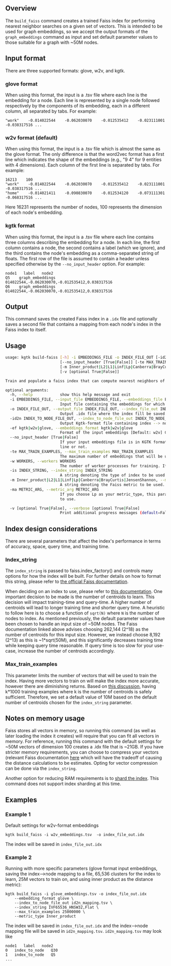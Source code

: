 ## Overview

The `build_faiss` command creates a trained Faiss index for performing nearest neighbor searches on a given set of vectors. This is intended to be used for graph embeddings, so we accept the output formats of the `graph_embeddings` command as input and set default parameter values to those suitable for a graph with ~50M nodes. 

## Input format

There are three  supported formats: glove, w2v, and kgtk.

### glove format
When using this format, the input is a .tsv file where each line is the embedding for a node. Each line is represented by a single node followed respectively by the components of its embedding, each in a different column, all separated by tabs. For example: 
```
"work"    -0.014022544    -0.062030070    -0.012535412    -0.023111001    -0.038317516 ...
```

### w2v format (default)
When using this format, the input is a .tsv file which is almost the same as the glove format. The only difference is that the word2vec format has a first line which indicates the shape of the embeddings (e.g., "9 4" for 9 entities with 4 dimensions). Each column of the first line is separated by tabs. For example:
```
16213    100 
"work"    -0.014022544    -0.062030070    -0.012535412    -0.023111001    -0.038317516 ...
"home"    -0.014021411    -0.090830070    -0.012534120    -0.073111301    -0.068317516 ...
```
Here 16231 represents the number of nodes, 100 represents the dimension of each node's embedding.

### kgtk format
When using this format, the input is a .tsv file where each line contains three columns describing the embedding for a node. In each line, the first column contains a node, the second contains a label (which we ignore), and the third contains the node's embedding as a comma-separated string of floats. The first row of the file is assumed to contain a header unless specified otherwise by the `--no_input_header` option. For example: 
```
node1   label   node2
Q5    graph_embeddings   014022544,-0.062030070,-0.012535412,0.038317516 
Q6    graph_embeddings   014022544,-0.062030070,-0.012535412,0.038317516 
```

## Output

This command saves the created Faiss index in a `.idx` file and optionally saves a second file that contains a mapping from each node's index in the Faiss index to itself. 

## Usage

```bash
usage: kgtk build-faiss [-h] -i EMBEDDINGS_FILE -o INDEX_FILE_OUT [-id2n INDEX_TO_QNODE_FILE_OUT] [-ef kgtk|w2v|glove]
                        [--no_input_header [True|False]] [-te MAX_TRAIN_EXAMPLES] [-w WORKERS] [-is INDEX_STRING]
                        [-m Inner_product|L2|L1|Linf|Lp|Canberra|BrayCurtis|JensenShannon] [-ma METRIC_ARG]
                        [-v [optional True|False]]

Train and populate a faiss index that can compute nearest neighbors of given embeddings.

optional arguments:
  -h, --help            show this help message and exit
  -i EMBEDDINGS_FILE, --input_file EMBEDDINGS_FILE, --embeddings_file EMBEDDINGS_FILE
                        Input file containing the embeddings for which a Faiss index will be created.
  -o INDEX_FILE_OUT, --output_file INDEX_FILE_OUT, --index_file_out INDEX_FILE_OUT
                        Output .idx file where the index fill be saved.
  -id2n INDEX_TO_NODE_FILE_OUT, --index_to_node_file_out INDEX_TO_NODE_FILE_OUT
                        Output Kgtk-format file containing index --> node.
  -ef kgtk|w2v|glove, --embeddings_format kgtk|w2v|glove
                        Format of the input embeddings [Default: w2v] Choice: kgtk | w2v | glove
  --no_input_header [True|False]
                        If your input embeddings file is in KGTK format, this allows you to specify if it has a header
                        line or not.
  -te MAX_TRAIN_EXAMPLES, --max_train_examples MAX_TRAIN_EXAMPLES
                        The maximum number of embeddings that will be used to train the index.
  -w WORKERS, --workers WORKERS
                        The number of worker processes for training. If not given, set to CPU count.
  -is INDEX_STRING, --index_string INDEX_STRING
                        A string denoting the type of index to be used. This will be passed to faiss.index_factory()
  -m Inner_product|L2|L1|Linf|Lp|Canberra|BrayCurtis|JensenShannon, --metric_type Inner_product|L2|L1|Linf|Lp|Canberra|BrayCurtis|JensenShannon
                        A string denoting the Faiss metric to be used. This will be passed to faiss.index_factory().
  -ma METRIC_ARG, --metric_arg METRIC_ARG
                        If you choose Lp as your metric_type, this parameter should be used to specify the value of p
                        to use.

  -v [optional True|False], --verbose [optional True|False]
                        Print additional progress messages (default=False).
```

## Index design considerations

There are several parameters that affect the index's performance in terms of accuracy, space, query time, and training time.

### Index_string

The `index_string` is passed to faiss.index_factory() and controls many options for how the index will be built. For further details on how to format this string, please refer to [the official Faiss documentation](https://github.com/facebookresearch/faiss/wiki/The-index-factory).

When deciding on an index to use, please refer to [this documentation](https://github.com/facebookresearch/faiss/wiki/Guidelines-to-choose-an-index). One important decision to be made is the number of centroids to learn. This decision will impact training-time and query-time. A higher number of centroids will lead to longer training time and shorter query time. A heuristic to follow here is to choose a function of `sqrt(N)` where `N` is the number of nodes to index. As mentioned previously, the default parameter values have been chosen to handle an input size of ~50M nodes. The Faiss documentation linked above advises choosing 262,144 (2^18) as the number of centroids for this input size. However, we instead choose 8,192 (2^13) as this is ~1*sqrt(50M), and this significantly decreases training time while keeping query time reasonable. If query time is too slow for your use-case, increase the number of centroids accordingly.

### Max_train_examples

This parameter limits the number of vectors that will be used to train the index. Having more vectors to train on will make the index more accurate, however there are diminishing returns. Based on [this discussion](https://github.com/facebookresearch/faiss/issues/126), having k*1000 training examples where k is the number of centroids is safely sufficient. Therefore, we set a default value of 10M based on the default number of centroids chosen for the `index_string` parameter.

## Notes on memory usage

Faiss stores all vectors in memory, so running this command (as well as later loading the index it creates) will require that you can fit all vectors in memory. For reference, running this command with the default settings for ~50M vectors of dimension 100 creates a .idx file that is ~21GB. If you have stricter memory requirements, you can choose to compress your vectors (relevant Faiss documentation [here](https://github.com/facebookresearch/faiss/wiki/Lower-memory-footprint) which will have the tradeoff of causing the distance calculations to be estimates. Opting for vector compression can be done via the `index_string`.

Another option for reducing RAM requirements is to [shard the index](https://github.com/facebookresearch/faiss/wiki/Indexes-that-do-not-fit-in-RAM). This command does not support index sharding at this time.


## Examples

### Example 1
Default settings for w2v-format embeddings
```
kgtk build_faiss -i w2v_embeddings.tsv  -o index_file_out.idx
```

The index will be saved in `index_file_out.idx`


### Example 2
Running with more specific parameters (glove format input embeddings, saving the index-->node mapping to a file, 65,536 clusters for the index to learn, 25M vectors to train on, and using inner product as the distance metric):
```
kgtk build_faiss -i glove_embeddings.tsv -o index_file_out.idx 
    --embedding_format glove \
    --index_to_node_file_out id2n_mapping.tsv \
    --index_string IVF65536_HNSW32,Flat \
    --max_train_examples 25000000 \
    --metric_type Inner_product
```

The index will be saved in `index_file_out.idx` and the index-->node mapping file will be saved in `id2n_mapping.tsv`.
`id2n_mapping.tsv` may look like
```
node1   label   node2
0   index_to_node   Q30
1   index_to_node   Q5
...
```


